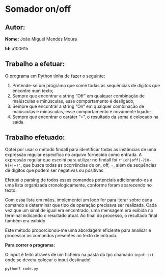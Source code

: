 
# Somador on/off

## Autor:

**Nome:** João Miguel Mendes Moura

**Id:** a100615

## Trabalho a efetuar:

O programa em Python tinha de fazer o seguinte:

1. Pretende-se um programa que some todas as sequências de dígitos que encontre num texto;
2. Sempre que encontrar a string “Off” em qualquer combinação de maiúsculas e minúsculas, esse comportamento é desligado;
3. Sempre que encontrar a string “On” em qualquer combinação de maiúsculas e minúsculas, esse comportamento é novamente ligado;
4. Sempre que encontrar o caráter “=”, o resultado da soma é colocado na saída.

## Trabalho efetuado:

Optei por usar o método findall para identificar todas as instâncias de uma expressão regular específica no arquivo fornecido como entrada. A expressão regular que escolhi para utilizar no findall foi `r'(on|off|-?[0-9]+|=)'`, que busca todas as ocorrências de on, off, =, além de sequências de dígitos que podem ser negativas ou positivas.

Efetuei o parsing de todos esses comandos potenciais adicionando-os a uma lista organizada cronologicamente, conforme foram aparecendo no texto.

Com essa lista em mãos, implementei um loop for para iterar sobre cada comando e determinar que tipo de operação precisava ser realizada. Cada vez que um sinal de igual era encontrado, uma mensagem era exibida no terminal indicando o resultado atual. Ao final do processo, o resultado final também era exibido.

Este método proporcionou-me uma abordagem eficiente para analisar e processar os comandos presentes no texto de entrada.

**Para correr o programa:** 

O input é feito através de um ficheiro na pasta do tpc chamado `input.txt` onde se devera colocar o input destinado!

```python3 code.py```
